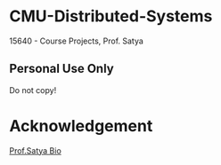 # CMU-Distributed-Systems
15640 - Course Projects, Prof. Satya
## Personal Use Only
Do not copy! 
# Acknowledgement
[Prof.Satya Bio](http://www.cs.cmu.edu/~satya/)
